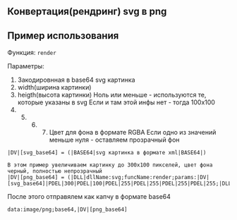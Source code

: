 ## Конвертация(рендринг) svg в png

## Пример использования

Функция: `render`

Параметры:

1. Закодировнная в base64 svg картинка
2. width(ширина картинки)
3. heigth(высота картинки)
   Ноль или меньше - используются те, которые указаны в svg
   Если и там этой инфы нет - тогда 100x100
4. 5. 6. 7. Цвет для фона в формате RGBA
   Если одно из значений меньше нуля - оставляем прозрачный фон
    

```
|DV|[svg_base64] = (|BASE64|svg картинка в формате xml|BASE64|)

В этом пример увеличиваем картинку до 300x100 пикселей, цвет фона черный, полностью непрозрачный
|DV|[png_base64] = (|DLL|dllName:svg;funcName:render;params:|DV|[svg_base64]|PDEL|300|PDEL|100|PDEL|255|PDEL|255|PDEL|255|PDEL|255;|DLL|)
```

После этого отправялем как капчу в формате base64

`data:image/png;base64,|DV|[png_base64]`
